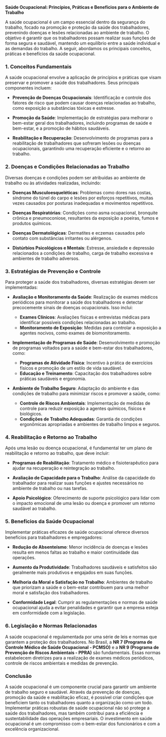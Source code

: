 **Saúde Ocupacional: Princípios, Práticas e Benefícios para o Ambiente de Trabalho**

A saúde ocupacional é um campo essencial dentro da segurança do trabalho, focado na promoção e proteção da saúde dos trabalhadores, prevenindo doenças e lesões relacionadas ao ambiente de trabalho. O objetivo é garantir que os trabalhadores possam realizar suas funções de forma segura e saudável, mantendo um equilíbrio entre a saúde individual e as demandas do trabalho. A seguir, abordamos os principais conceitos, práticas e benefícios da saúde ocupacional.

### **1. Conceitos Fundamentais**

A saúde ocupacional envolve a aplicação de princípios e práticas que visam preservar e promover a saúde dos trabalhadores. Seus principais componentes incluem:

- **Prevenção de Doenças Ocupacionais**: Identificação e controle dos fatores de risco que podem causar doenças relacionadas ao trabalho, como exposição a substâncias tóxicas e estresse.

- **Promoção da Saúde**: Implementação de estratégias para melhorar o bem-estar geral dos trabalhadores, incluindo programas de saúde e bem-estar, e a promoção de hábitos saudáveis.

- **Reabilitação e Recuperação**: Desenvolvimento de programas para a reabilitação de trabalhadores que sofreram lesões ou doenças ocupacionais, garantindo uma recuperação eficiente e o retorno ao trabalho.

### **2. Doenças e Condições Relacionadas ao Trabalho**

Diversas doenças e condições podem ser atribuídas ao ambiente de trabalho ou às atividades realizadas, incluindo:

- **Doenças Musculoesqueléticas**: Problemas como dores nas costas, síndrome do túnel do carpo e lesões por esforços repetitivos, muitas vezes causados por posturas inadequadas e movimentos repetitivos.

- **Doenças Respiratórias**: Condições como asma ocupacional, bronquite crônica e pneumoconiose, resultantes da exposição a poeiras, fumos e produtos químicos.

- **Doenças Dermatológicas**: Dermatites e eczemas causados pelo contato com substâncias irritantes ou alérgenos.

- **Distúrbios Psicológicos e Mentais**: Estresse, ansiedade e depressão relacionados a condições de trabalho, carga de trabalho excessiva e ambientes de trabalho adversos.

### **3. Estratégias de Prevenção e Controle**

Para proteger a saúde dos trabalhadores, diversas estratégias devem ser implementadas:

- **Avaliação e Monitoramento da Saúde**: Realização de exames médicos periódicos para monitorar a saúde dos trabalhadores e detectar precocemente sinais de doenças ocupacionais. Isso inclui:
  - **Exames Clínicos**: Avaliações físicas e entrevistas médicas para identificar possíveis condições relacionadas ao trabalho.
  - **Monitoramento de Exposição**: Medidas para controlar a exposição a agentes nocivos, como exames de biomonitoramento.

- **Implementação de Programas de Saúde**: Desenvolvimento e promoção de programas voltados para a saúde e bem-estar dos trabalhadores, como:
  - **Programas de Atividade Física**: Incentivo à prática de exercícios físicos e promoção de um estilo de vida saudável.
  - **Educação e Treinamento**: Capacitação dos trabalhadores sobre práticas saudáveis e ergonomia.

- **Ambiente de Trabalho Seguro**: Adaptação do ambiente e das condições de trabalho para minimizar riscos e promover a saúde, como:
  - **Controle de Riscos Ambientais**: Implementação de medidas de controle para reduzir exposição a agentes químicos, físicos e biológicos.
  - **Condições de Trabalho Adequadas**: Garantia de condições ergonômicas apropriadas e ambientes de trabalho limpos e seguros.

### **4. Reabilitação e Retorno ao Trabalho**

Após uma lesão ou doença ocupacional, é fundamental ter um plano de reabilitação e retorno ao trabalho, que deve incluir:

- **Programas de Reabilitação**: Tratamento médico e fisioterapêutico para ajudar na recuperação e reintegração ao trabalho.

- **Avaliação de Capacidade para o Trabalho**: Análise da capacidade do trabalhador para realizar suas funções e ajustes necessários no ambiente de trabalho ou nas tarefas.

- **Apoio Psicológico**: Oferecimento de suporte psicológico para lidar com o impacto emocional de uma lesão ou doença e promover um retorno saudável ao trabalho.

### **5. Benefícios da Saúde Ocupacional**

Implementar práticas eficazes de saúde ocupacional oferece diversos benefícios para trabalhadores e empregadores:

- **Redução de Absenteísmo**: Menor incidência de doenças e lesões resulta em menos faltas ao trabalho e maior continuidade das operações.

- **Aumento da Produtividade**: Trabalhadores saudáveis e satisfeitos são geralmente mais produtivos e engajados em suas funções.

- **Melhoria da Moral e Satisfação no Trabalho**: Ambientes de trabalho que priorizam a saúde e o bem-estar contribuem para uma melhor moral e satisfação dos trabalhadores.

- **Conformidade Legal**: Cumprir as regulamentações e normas de saúde ocupacional ajuda a evitar penalidades e garantir que a empresa esteja em conformidade com a legislação.

### **6. Legislação e Normas Relacionadas**

A saúde ocupacional é regulamentada por uma série de leis e normas que garantem a proteção dos trabalhadores. No Brasil, a **NR 7 (Programa de Controle Médico de Saúde Ocupacional - PCMSO)** e a **NR 9 (Programa de Prevenção de Riscos Ambientais - PPRA)** são fundamentais. Essas normas estabelecem diretrizes para a realização de exames médicos periódicos, controle de riscos ambientais e medidas de prevenção.

### **Conclusão**

A saúde ocupacional é um componente crucial para garantir um ambiente de trabalho seguro e saudável. Através da prevenção de doenças, promoção da saúde e reabilitação eficaz, é possível criar condições que beneficiem tanto os trabalhadores quanto a organização como um todo. Implementar práticas robustas de saúde ocupacional não só protege a saúde dos trabalhadores, mas também contribui para a eficiência e sustentabilidade das operações empresariais. O investimento em saúde ocupacional é um compromisso com o bem-estar dos funcionários e com a excelência organizacional.